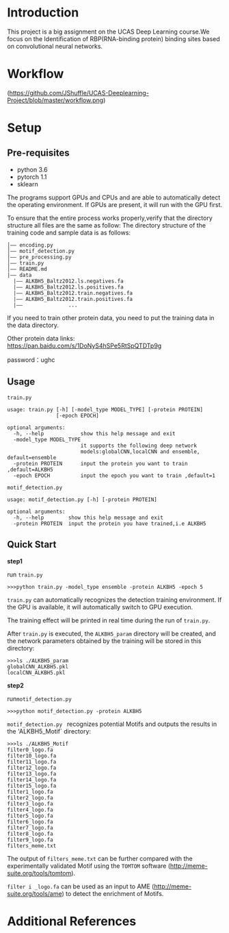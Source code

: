 # Introduction
This project is a big assignment on the UCAS Deep Learning course.We focus on the Identification of RBP(RNA-binding protein) binding sites based on convolutional neural networks.

# Workflow
(https://github.com/JShuffle/UCAS-Deeplearning-Project/blob/master/workflow.png)
# Setup
## Pre-requisites
- python 3.6
- pytorch 1.1
- sklearn

The programs support GPUs and CPUs and are able to automatically detect the operating environment. If GPUs are present, it will run with the GPU first.

To ensure that the entire process works properly,verify that the directory structure all files are the same as follow:
The directory structure of the training code and sample data is as follows:
```
│—— encoding.py
│—— motif_detection.py
│—— pre_processing.py
│—— train.py
│—— README.md
|——	data
  |—— ALKBH5_Baltz2012.ls.negatives.fa
  |—— ALKBH5_Baltz2012.ls.positives.fa
  |—— ALKBH5_Baltz2012.train.negatives.fa
  |—— ALKBH5_Baltz2012.train.positives.fa
  |——               ...
```
If you need to train other protein data, you need to put the training data in the data directory.

Other protein data links:
https://pan.baidu.com/s/1DoNyS4hSPe5RtSpQTDTp9g 

password：ughc
## Usage
`train.py`
```
usage: train.py [-h] [-model_type MODEL_TYPE] [-protein PROTEIN]
                [-epoch EPOCH]

optional arguments:
  -h, --help            show this help message and exit
  -model_type MODEL_TYPE
                        it supports the following deep network
                        models:globalCNN,localCNN and ensemble, default=ensemble
  -protein PROTEIN      input the protein you want to train ,default=ALKBH5
  -epoch EPOCH          input the epoch you want to train ,default=1
```
`motif_detection.py`
```
usage: motif_detection.py [-h] [-protein PROTEIN]

optional arguments:
  -h, --help        show this help message and exit
  -protein PROTEIN  input the protein you have trained,i.e ALKBH5
```

## Quick Start
**step1**

run `train.py`
```
>>>python train.py -model_type ensemble -protein ALKBH5 -epoch 5
```
`train.py` can automatically recognizes the detection training environment. If the GPU is available, it will automatically switch to GPU execution.

The training effect will be printed in real time during the run of `train.py`.

After `train.py` is executed, the `ALKBH5_param` directory will be created, and the network parameters obtained by the training will be stored in this directory:
```
>>>ls ./ALKBH5_param
globalCNN_ALKBH5.pkl
localCNN_ALKBH5.pkl
```
**step2**

run`motif_detection.py`
```
>>>python motif_detection.py -protein ALKBH5
```
`motif_detection.py ` recognizes potential Motifs and outputs the results in the 'ALKBH5_Motif` directory:
```
>>>ls ./ALKBH5_Motif
filter0_logo.fa
filter10_logo.fa
filter11_logo.fa
filter12_logo.fa
filter13_logo.fa
filter14_logo.fa
filter15_logo.fa
filter1_logo.fa
filter2_logo.fa
filter3_logo.fa
filter4_logo.fa
filter5_logo.fa
filter6_logo.fa
filter7_logo.fa
filter8_logo.fa
filter9_logo.fa
filters_meme.txt
```
The output of `filters_meme.txt` can be further compared with the experimentally validated Motif using the `TOMTOM` software (http://meme-suite.org/tools/tomtom).

`filter i _logo.fa` can be used as an input to AME (http://meme-suite.org/tools/ame) to detect the enrichment of Motifs.

# Additional References
